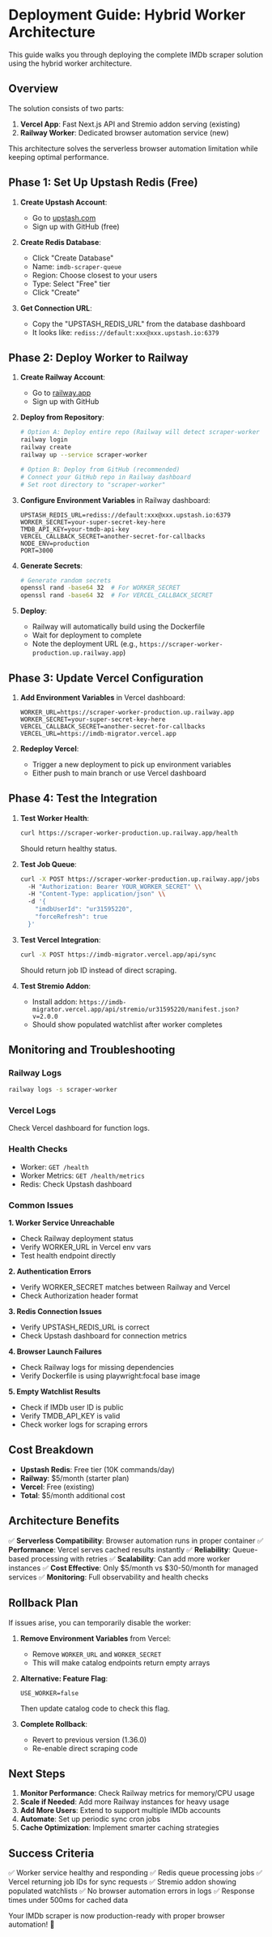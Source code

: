 # Deployment Guide: Hybrid Worker Architecture

This guide walks you through deploying the complete IMDb scraper solution using the hybrid worker architecture.

## Overview

The solution consists of two parts:
1. **Vercel App**: Fast Next.js API and Stremio addon serving (existing)
2. **Railway Worker**: Dedicated browser automation service (new)

This architecture solves the serverless browser automation limitation while keeping optimal performance.

## Phase 1: Set Up Upstash Redis (Free)

1. **Create Upstash Account**:
   - Go to [upstash.com](https://upstash.com)
   - Sign up with GitHub (free)

2. **Create Redis Database**:
   - Click "Create Database"
   - Name: `imdb-scraper-queue`
   - Region: Choose closest to your users
   - Type: Select "Free" tier
   - Click "Create"

3. **Get Connection URL**:
   - Copy the "UPSTASH_REDIS_URL" from the database dashboard
   - It looks like: `rediss://default:xxx@xxx.upstash.io:6379`

## Phase 2: Deploy Worker to Railway

1. **Create Railway Account**:
   - Go to [railway.app](https://railway.app)
   - Sign up with GitHub

2. **Deploy from Repository**:
   ```bash
   # Option A: Deploy entire repo (Railway will detect scraper-worker folder)
   railway login
   railway create
   railway up --service scraper-worker

   # Option B: Deploy from GitHub (recommended)
   # Connect your GitHub repo in Railway dashboard
   # Set root directory to "scraper-worker"
   ```

3. **Configure Environment Variables** in Railway dashboard:
   ```env
   UPSTASH_REDIS_URL=rediss://default:xxx@xxx.upstash.io:6379
   WORKER_SECRET=your-super-secret-key-here
   TMDB_API_KEY=your-tmdb-api-key
   VERCEL_CALLBACK_SECRET=another-secret-for-callbacks
   NODE_ENV=production
   PORT=3000
   ```

4. **Generate Secrets**:
   ```bash
   # Generate random secrets
   openssl rand -base64 32  # For WORKER_SECRET
   openssl rand -base64 32  # For VERCEL_CALLBACK_SECRET
   ```

5. **Deploy**:
   - Railway will automatically build using the Dockerfile
   - Wait for deployment to complete
   - Note the deployment URL (e.g., `https://scraper-worker-production.up.railway.app`)

## Phase 3: Update Vercel Configuration

1. **Add Environment Variables** in Vercel dashboard:
   ```env
   WORKER_URL=https://scraper-worker-production.up.railway.app
   WORKER_SECRET=your-super-secret-key-here
   VERCEL_CALLBACK_SECRET=another-secret-for-callbacks
   VERCEL_URL=https://imdb-migrator.vercel.app
   ```

2. **Redeploy Vercel**:
   - Trigger a new deployment to pick up environment variables
   - Either push to main branch or use Vercel dashboard

## Phase 4: Test the Integration

1. **Test Worker Health**:
   ```bash
   curl https://scraper-worker-production.up.railway.app/health
   ```
   Should return healthy status.

2. **Test Job Queue**:
   ```bash
   curl -X POST https://scraper-worker-production.up.railway.app/jobs \\
     -H "Authorization: Bearer YOUR_WORKER_SECRET" \\
     -H "Content-Type: application/json" \\
     -d '{
       "imdbUserId": "ur31595220",
       "forceRefresh": true
     }'
   ```

3. **Test Vercel Integration**:
   ```bash
   curl -X POST https://imdb-migrator.vercel.app/api/sync
   ```
   Should return job ID instead of direct scraping.

4. **Test Stremio Addon**:
   - Install addon: `https://imdb-migrator.vercel.app/api/stremio/ur31595220/manifest.json?v=2.0.0`
   - Should show populated watchlist after worker completes

## Monitoring and Troubleshooting

### Railway Logs
```bash
railway logs -s scraper-worker
```

### Vercel Logs
Check Vercel dashboard for function logs.

### Health Checks
- Worker: `GET /health`
- Worker Metrics: `GET /health/metrics`
- Redis: Check Upstash dashboard

### Common Issues

**1. Worker Service Unreachable**
- Check Railway deployment status
- Verify WORKER_URL in Vercel env vars
- Test health endpoint directly

**2. Authentication Errors**
- Verify WORKER_SECRET matches between Railway and Vercel
- Check Authorization header format

**3. Redis Connection Issues**
- Verify UPSTASH_REDIS_URL is correct
- Check Upstash dashboard for connection metrics

**4. Browser Launch Failures**
- Check Railway logs for missing dependencies
- Verify Dockerfile is using playwright:focal base image

**5. Empty Watchlist Results**
- Check if IMDb user ID is public
- Verify TMDB_API_KEY is valid
- Check worker logs for scraping errors

## Cost Breakdown

- **Upstash Redis**: Free tier (10K commands/day)
- **Railway**: $5/month (starter plan)
- **Vercel**: Free (existing)
- **Total**: $5/month additional cost

## Architecture Benefits

✅ **Serverless Compatibility**: Browser automation runs in proper container
✅ **Performance**: Vercel serves cached results instantly
✅ **Reliability**: Queue-based processing with retries
✅ **Scalability**: Can add more worker instances
✅ **Cost Effective**: Only $5/month vs $30-50/month for managed services
✅ **Monitoring**: Full observability and health checks

## Rollback Plan

If issues arise, you can temporarily disable the worker:

1. **Remove Environment Variables** from Vercel:
   - Remove `WORKER_URL` and `WORKER_SECRET`
   - This will make catalog endpoints return empty arrays

2. **Alternative: Feature Flag**:
   ```env
   USE_WORKER=false
   ```
   Then update catalog code to check this flag.

3. **Complete Rollback**:
   - Revert to previous version (1.36.0)
   - Re-enable direct scraping code

## Next Steps

1. **Monitor Performance**: Check Railway metrics for memory/CPU usage
2. **Scale if Needed**: Add more Railway instances for heavy usage
3. **Add More Users**: Extend to support multiple IMDb accounts
4. **Automate**: Set up periodic sync cron jobs
5. **Cache Optimization**: Implement smarter caching strategies

## Success Criteria

✅ Worker service healthy and responding
✅ Redis queue processing jobs
✅ Vercel returning job IDs for sync requests
✅ Stremio addon showing populated watchlists
✅ No browser automation errors in logs
✅ Response times under 500ms for cached data

Your IMDb scraper is now production-ready with proper browser automation! 🚀
